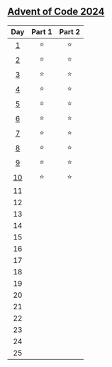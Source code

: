 ## [Advent of Code 2024](https://adventofcode.com/2024)

|Day|Part 1|Part 2|
|:-----:|:-----:|:-----:|
|[1](./Day01/Solution.py)|   ⭐   |   ⭐   |
|[2](./Day02/Solution.py)|   ⭐   |   ⭐   |
|[3](./Day03/Solution.py)|   ⭐   |   ⭐   |
|[4](./Day04/Solution.py)|   ⭐   |   ⭐   |
|[5](./Day05/Solution.py)|   ⭐   |   ⭐   |
|[6](./Day06/Solution.py)|   ⭐   |   ⭐   |
|[7](./Day07/Solution.py)|   ⭐   |   ⭐   |
|[8](./Day08/Solution.py)|   ⭐   |   ⭐   |
|[9](./Day09/Solution.py)|   ⭐   |   ⭐   |
|[10](./Day10/Solution.py)|   ⭐   |   ⭐   |
|11|       |       |
|12|       |       |
|13|       |       |
|14|       |       |
|15|       |       |
|16|       |       |
|17|       |       |
|18|       |       |
|19|       |       |
|20|       |       |
|21|       |       |
|22|       |       |
|23|       |       |
|24|       |       |
|25|       |       |